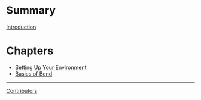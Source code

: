 <!-- markdownlint-disable single-h1 -->
# Summary

[Introduction](README.md)

# Chapters

- [Setting Up Your Environment](1-setting-up-your-environment.md)
- [Basics of Bend](2-basics-of-bend.md)

-----------

[Contributors](misc/contributors.md)
